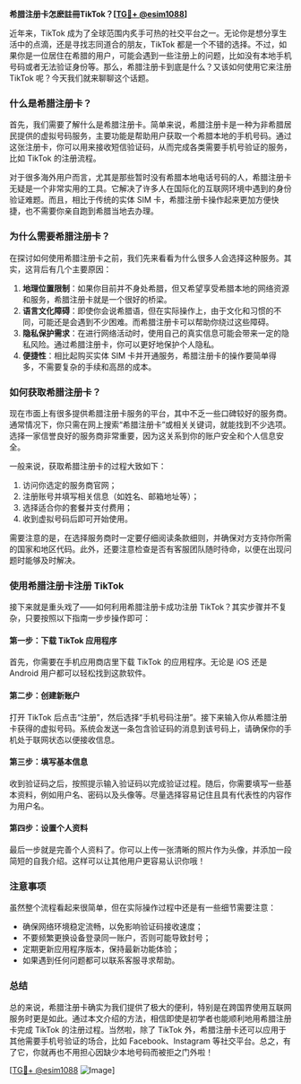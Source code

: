 **希腊注册卡怎麽註冊TikTok？[[TG💪+ @esim1088](https://t.me/s/esim1088)]**

近年来，TikTok 成为了全球范围内炙手可热的社交平台之一。无论你是想分享生活中的点滴，还是寻找志同道合的朋友，TikTok 都是一个不错的选择。不过，如果你是一位居住在希腊的用户，可能会遇到一些注册上的问题，比如没有本地手机号码或者无法验证身份等。那么，希腊注册卡到底是什么？又该如何使用它来注册 TikTok 呢？今天我们就来聊聊这个话题。

### 什么是希腊注册卡？

首先，我们需要了解什么是希腊注册卡。简单来说，希腊注册卡是一种为非希腊居民提供的虚拟号码服务，主要功能是帮助用户获取一个希腊本地的手机号码。通过这张注册卡，你可以用来接收短信验证码，从而完成各类需要手机号验证的服务，比如 TikTok 的注册流程。

对于很多海外用户而言，尤其是那些暂时没有希腊本地电话号码的人，希腊注册卡无疑是一个非常实用的工具。它解决了许多人在国际化的互联网环境中遇到的身份验证难题。而且，相比于传统的实体 SIM 卡，希腊注册卡操作起来更加方便快捷，也不需要你亲自跑到希腊当地去办理。

### 为什么需要希腊注册卡？

在探讨如何使用希腊注册卡之前，我们先来看看为什么很多人会选择这种服务。其实，这背后有几个主要原因：

1. **地理位置限制**：如果你目前并不身处希腊，但又希望享受希腊本地的网络资源和服务，希腊注册卡就是一个很好的桥梁。
2. **语言文化障碍**：即使你会说希腊语，但在实际操作上，由于文化和习惯的不同，可能还是会遇到不少困难。而希腊注册卡可以帮助你绕过这些障碍。
3. **隐私保护需求**：在进行网络活动时，使用自己的真实信息可能会带来一定的隐私风险。通过希腊注册卡，你可以更好地保护个人隐私。
4. **便捷性**：相比起购买实体 SIM 卡并开通服务，希腊注册卡的操作要简单得多，不需要复杂的手续和高昂的成本。

### 如何获取希腊注册卡？

现在市面上有很多提供希腊注册卡服务的平台，其中不乏一些口碑较好的服务商。通常情况下，你只需在网上搜索“希腊注册卡”或相关关键词，就能找到不少选项。选择一家信誉良好的服务商非常重要，因为这关系到你的账户安全和个人信息安全。

一般来说，获取希腊注册卡的过程大致如下：

1. 访问你选定的服务商官网；
2. 注册账号并填写相关信息（如姓名、邮箱地址等）；
3. 选择适合你的套餐并支付费用；
4. 收到虚拟号码后即可开始使用。

需要注意的是，在选择服务商时一定要仔细阅读条款细则，并确保对方支持你所需的国家和地区代码。此外，还要注意检查是否有客服团队随时待命，以便在出现问题时能够及时解决。

### 使用希腊注册卡注册 TikTok

接下来就是重头戏了——如何利用希腊注册卡成功注册 TikTok？其实步骤并不复杂，只要按照以下指南一步步操作即可：

#### 第一步：下载 TikTok 应用程序
首先，你需要在手机应用商店里下载 TikTok 的应用程序。无论是 iOS 还是 Android 用户都可以轻松找到这款软件。

#### 第二步：创建新账户
打开 TikTok 后点击“注册”，然后选择“手机号码注册”。接下来输入你从希腊注册卡获得的虚拟号码。系统会发送一条包含验证码的消息到该号码上，请确保你的手机处于联网状态以便接收信息。

#### 第三步：填写基本信息
收到验证码之后，按照提示输入验证码以完成验证过程。随后，你需要填写一些基本资料，例如用户名、密码以及头像等。尽量选择容易记住且具有代表性的内容作为用户名。

#### 第四步：设置个人资料
最后一步就是完善个人资料了。你可以上传一张清晰的照片作为头像，并添加一段简短的自我介绍。这样可以让其他用户更容易认识你哦！

### 注意事项

虽然整个流程看起来很简单，但在实际操作过程中还是有一些细节需要注意：

- 确保网络环境稳定流畅，以免影响验证码接收速度；
- 不要频繁更换设备登录同一账户，否则可能导致封号；
- 定期更新应用程序版本，保持最新功能体验；
- 如果遇到任何问题都可以联系客服寻求帮助。

### 总结

总的来说，希腊注册卡确实为我们提供了极大的便利，特别是在跨国界使用互联网服务时更是如此。通过本文介绍的方法，相信即使是初学者也能顺利地用希腊注册卡完成 TikTok 的注册过程。当然啦，除了 TikTok 外，希腊注册卡还可以应用于其他需要手机号验证的场合，比如 Facebook、Instagram 等社交平台。总之，有了它，你就再也不用担心因缺少本地号码而被拒之门外啦！

[[TG💪+ @esim1088](https://t.me/s/esim1088) ![Image](https://i.postimg.cc/4NQfJmqS/Snipaste-2025-05-13-00-14-12.png)]